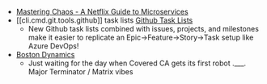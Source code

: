 

- [Mastering Chaos - A Netflix Guide to Microservices][1]
- [[cli.cmd.git.tools.github]] task lists [Github Task Lists][2]
  - New Github task lists combined with issues, projects, and milestones make it easier to replicate an Epic->Feature->Story->Task setup like Azure DevOps!
- [Boston Dynamics][3]
  - Just waiting for the day when Covered CA gets its first robot .\_\_\_. 
    Major Terminator / Matrix vibes


[1]: https://youtu.be/CZ3wIuvmHeM
[2]: https://youtu.be/BplF7vHXewA
[3]: https://www.facebook.com/watch/?v=939320813295083
